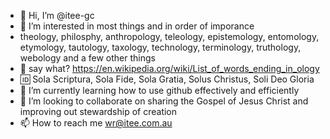 - 👋 Hi, I’m @itee-gc
- 👀 I’m interested in most things and in order of imporance
- theology, philosphy, anthropology, teleology, epistemology, entomology, etymology, tautology, taxology, technology, terminology, truthology, webology and a few other things
- 🤔 say what? https://en.wikipedia.org/wiki/List_of_words_ending_in_ology
-	:id: Sola Scriptura, Sola Fide, Sola Gratia, Solus Christus, Soli Deo Gloria
- 🌱 I’m currently learning how to use github effectively and efficiently
- 💞️ I’m looking to collaborate on sharing the Gospel of Jesus Christ and improving out stewardship of creation
- 📫 How to reach me wr@itee.com.au

<!---
itee-gc/itee-gc is a ✨ special ✨ repository because its `README.md` (this file) appears on your GitHub profile.
You can click the Preview link to take a look at your changes.
--->
